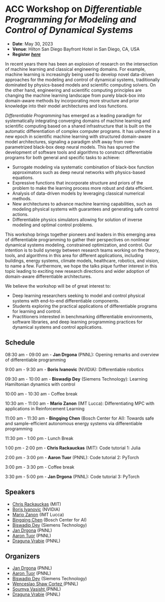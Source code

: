 # ACC Workshop on ***Differentiable Programming for Modeling and Control of Dynamical Systems***
- **Date**: May 30, 2023
- **Venue**: Hilton San Diego Bayfront Hotel in San Diego, CA, USA
- **Register** <a href="https://acc2023.a2c2.org/registration/" target="_blank">***here***</a>

In recent years there has been an explosion of research on the intersection of machine learning and classical engineering domains. For example, machine learning is increasingly being used to develop novel data-driven approaches for the modeling and control of dynamical systems, traditionally dominated by physics-based models and scientific computing solvers. On the other hand, engineering and scientific computing principles are changing the machine learning landscape from purely black-box into domain-aware methods by incorporating more structure and prior knowledge into their model architectures and loss functions. 

*Differentiable Programming* has emerged as a leading paradigm for systematically integrating converging domains of machine learning and scientific computing based on a shared infrastructure that is built on the automatic differentiation of complex computer programs. It has ushered in a new epoch in scientific machine learning with structured domain-aware model architectures, signaling a paradigm shift away from over-parametrized black-box deep neural models. This has spurred the development of software tools and algorithms to construct differentiable programs for both general and specific tasks to achieve:
- Surrogate modeling via systematic combination of black-box function approximators such as deep neural networks with physics-based equations.
- Expressive functions that incorporate structure and priors of the problem to make the learning process more robust and data efficient.
- Analysis of data-driven models by leveraging classical numerical methods.
- New architectures to advance machine learning capabilities, such as modeling physical systems with guarantees and generating safe control actions.
- Differentiable physics simulators allowing for solution of inverse modeling and optimal control problems. 

This workshop brings together pioneers and leaders in this emerging area of differentiable programming to gather their perspectives on nonlinear dynamical systems modeling, constrained optimization, and control. Our intention is to build synergy between research teams working on the theory, tools, and algorithms in this area for different applications, including buildings, energy systems, climate models, healthcare, robotics, and vision, to name a few. Furthermore, we hope the talks pique further interest in this topic leading to exciting new research directions and wider adoption of domain-aware differentiable architectures.

We believe the workshop will be of great interest to: 
- Deep learning researchers seeking to model and control physical systems with end-to-end differentiable components.
- Students exploring the practical applications of differentiable programs for  learning and control.
- Practitioners interested in benchmarking differentiable environments, software libraries, and deep learning programming practices for dynamical systems and control applications. 


## Schedule

08:30 am - 09:00 am	 -	**Jan Drgona** (PNNL): Opening remarks and overview of differentiable programming 

9:00 am - 9:30 am	 -   **Boris Ivanovic** (NVIDIA): Differentiable robotics

09:30 am - 10:00 am	  -  **Biswadip Dey** (Siemens Technology): Learning Hamiltonian dynamics with control

10:00 am - 10:30 am	  -  Coffee break 

10:30 am - 11:00 am	  -  **Mario Zanon** (IMT Lucca): Differentiating MPC with applications in Reinforcement Learning

11:00 am - 11:30 am	  -  **Bingqing Chen** (Bosch Center for AI): Towards safe and sample-efficient autonomous energy systems via differentiable programming

11:30 pm - 1:00 pm	  -   Lunch Break

1:00 pm - 2:00 pm	 -   **Chris Rackauckas** (MIT):  Code  tutorial 1: Julia

2:00 pm - 3:00 pm	 -   **Aaron Tuor** (PNNL): Code tutorial 2: PyTorch

3:00 pm - 3:30 pm    -   Coffee break 

3:30 pm - 5:00 pm	 -   **Jan Drgona** (PNNL): Code tutorial 3: PyTorch


## Speakers

- <a href="https://chrisrackauckas.com/" target="_blank">Chris Rackauckas</a> (MIT)
- <a href="https://www.borisivanovic.com/" target="_blank">Boris Ivanovic</a> (NVIDIA)
- <a href="https://mariozanon.wordpress.com/" target="_blank">Mario Zanon</a> (IMT Lucca)
- <a href="https://www.inferlab.org/author/bingqing-chen/" target="_blank">Bingqing Chen</a> (Bosch Center for AI)
- <a href="https://d-biswa.github.io/" target="_blank">Biswadip Dey</a> (Siemens Technology)
- <a href="https://www.linkedin.com/in/drgona/" target="_blank">Jan Drgona</a> (PNNL)
- <a href="https://www.pnnl.gov/people/aaron-tuor" target="_blank">Aaron Tuor</a> (PNNL)
- <a href="https://www.pnnl.gov/people/draguna-vrabie-phd" target="_blank">Draguna Vrabie</a> (PNNL)



## Organizers
- <a href="https://www.linkedin.com/in/drgona/" target="_blank">Jan Drgona</a> (PNNL)
- <a href="https://www.pnnl.gov/people/aaron-tuor" target="_blank">Aaron Tuor</a> (PNNL)
- <a href="https://d-biswa.github.io/" target="_blank">Biswadip Dey</a> (Siemens Technology)
- <a href="https://shawcortez.wordpress.com/" target="_blank">Wenceslao Shaw Cortez </a> (PNNL)
- <a href="https://www.pnnl.gov/people/soumya-vasisht" target="_blank">Soumya Vasisht  </a> (PNNL)
- <a href="https://www.pnnl.gov/people/draguna-vrabie-phd" target="_blank">Draguna Vrabie</a> (PNNL)

